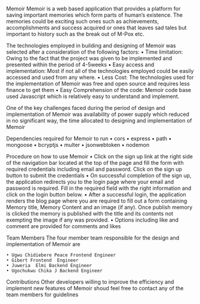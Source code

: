 Memoir
Memoir is a web based application that provides a platform for saving important memories which form parts of human’s existence. The memories could be exciting such ones such as achievements, accomplishments and success acquired or ones that leaves sad tales but important to history such as the break out of M-Pox etc.

The technologies employed in building  and designing of Memoir was selected after a consideration of the following factors:
    • Time limitation: Owing to the fact that the project was given to be implemented and presented within the period of 4-5weeks
    • Easy access and implementation: Most if not all of the technologies employed could be easily accessed and used from any where.
    • Less Cost: The technologies used for the implementation of  Memoir was free and open source  and requires less finance to get them
    • Easy Comprehension of the code: Memoir code base used Javascript which is relatively easy to understand and implement.

One of the key challenges faced during the period of design and implementation of Memoir was availability of power supply which reduced in no significant way, the time allocated to designing and implementation of Memoir

Dependencies required for Memoir to run
    • cors 
    • express
    • path
    • mongoose
    • bcryptjs
    • multer
    • jsonwebtoken
    • nodemon

Procedure on how to use Memoir
    • Click on the sign up link at the right side of the navigation bar located at the top of the page and fill the form with required credentials including email and password. Click on  the sign up button to submit the credentials 
    • On successful completion of the sign up, the application redirects you to the login page where your email and password is required. Fill in the required field with the right information and click on the login button below.
    • After a successful login, the application renders the blog page where you are required to fill out a form containing Memory title, Memory Content and an image (if any). Once publish memory is clicked the memory is published with the title and its contents not  exempting the image if any was provided.
    • Options including like and comment are provided for comments and likes

Team Members
The four member team responsible for the design and implementation of Memoir are 

    • Ugwu Chidiebere Peace Frontend Engineer
    • Gibert Frontend  Engineer
    • Juweria  Elmi Backend Engineer
    • Ugochukwu Chika J Backend Engineer

Contributions
Other developers willing to improve the efficiency and implement new features of Memoir shoud feel free to contact any of the team members for guidelines
